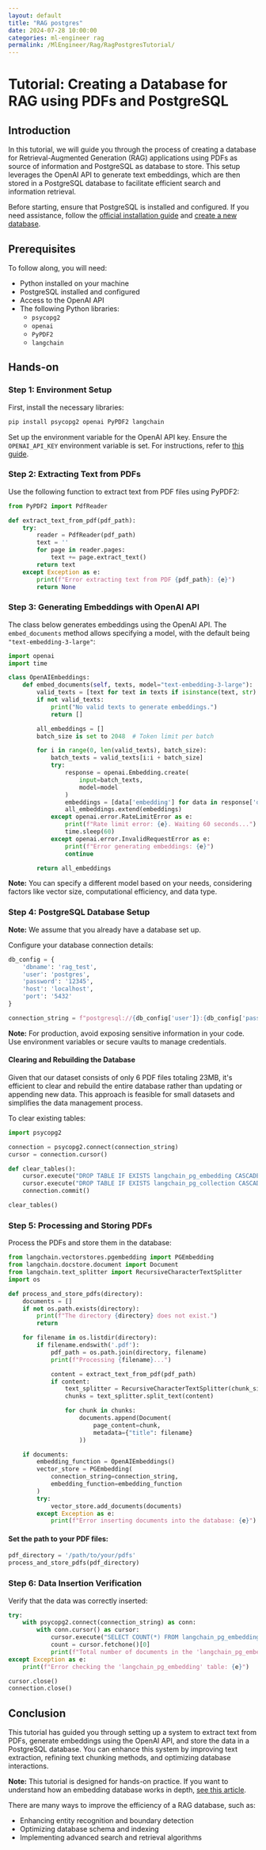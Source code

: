 ```yaml
---
layout: default
title: "RAG postgres"
date: 2024-07-28 10:00:00
categories: ml-engineer rag
permalink: /MlEngineer/Rag/RagPostgresTutorial/
---
```

	
# Tutorial: Creating a Database for RAG using PDFs and PostgreSQL

## Introduction

In this tutorial, we will guide you through the process of creating a database for Retrieval-Augmented Generation (RAG) applications using PDFs as source of information and PostgreSQL as database to store. This setup leverages the OpenAI API to generate text embeddings, which are then stored in a PostgreSQL database to facilitate efficient search and information retrieval.

Before starting, ensure that PostgreSQL is installed and configured. If you need assistance, follow the [official installation guide](https://www.postgresql.org/docs/current/tutorial-install.html) and [create a new database](#).

## Prerequisites

To follow along, you will need:
- Python installed on your machine
- PostgreSQL installed and configured
- Access to the OpenAI API
- The following Python libraries:
  - `psycopg2`
  - `openai`
  - `PyPDF2`
  - `langchain`

## Hands-on 

### Step 1: Environment Setup

First, install the necessary libraries:

```bash
pip install psycopg2 openai PyPDF2 langchain
```

Set up the environment variable for the OpenAI API key. Ensure the `OPENAI_API_KEY` environment variable is set. For instructions, refer to [this guide](https://help.openai.com/en/articles/5112595-best-practices-for-api-key-safety).

### Step 2: Extracting Text from PDFs

Use the following function to extract text from PDF files using PyPDF2:

```python
from PyPDF2 import PdfReader

def extract_text_from_pdf(pdf_path):
    try:
        reader = PdfReader(pdf_path)
        text = ''
        for page in reader.pages:
            text += page.extract_text()
        return text
    except Exception as e:
        print(f"Error extracting text from PDF {pdf_path}: {e}")
        return None
```

### Step 3: Generating Embeddings with OpenAI API

The class below generates embeddings using the OpenAI API. The `embed_documents` method allows specifying a model, with the default being `"text-embedding-3-large"`:

```python
import openai
import time

class OpenAIEmbeddings:
    def embed_documents(self, texts, model="text-embedding-3-large"):
        valid_texts = [text for text in texts if isinstance(text, str) and text.strip()]
        if not valid_texts:
            print("No valid texts to generate embeddings.")
            return []

        all_embeddings = []
        batch_size is set to 2048  # Token limit per batch

        for i in range(0, len(valid_texts), batch_size):
            batch_texts = valid_texts[i:i + batch_size]
            try:
                response = openai.Embedding.create(
                    input=batch_texts,
                    model=model
                )
                embeddings = [data['embedding'] for data in response['data']]
                all_embeddings.extend(embeddings)
            except openai.error.RateLimitError as e:
                print(f"Rate limit error: {e}. Waiting 60 seconds...")
                time.sleep(60)
            except openai.error.InvalidRequestError as e:
                print(f"Error generating embeddings: {e}")
                continue

        return all_embeddings
```

**Note:** You can specify a different model based on your needs, considering factors like vector size, computational efficiency, and data type.

### Step 4: PostgreSQL Database Setup

**Note:** We assume that you already have a database set up.

Configure your database connection details:

```python
db_config = {
    'dbname': 'rag_test',
    'user': 'postgres',
    'password': '12345',
    'host': 'localhost',
    'port': '5432'
}

connection_string = f"postgresql://{db_config['user']}:{db_config['password']}@{db_config['host']}:{db_config['port']}/{db_config['dbname']}"
```

**Note:** For production, avoid exposing sensitive information in your code. Use environment variables or secure vaults to manage credentials.

#### Clearing and Rebuilding the Database

Given that our dataset consists of only 6 PDF files totaling 23MB, it's efficient to clear and rebuild the entire database rather than updating or appending new data. This approach is feasible for small datasets and simplifies the data management process. 

To clear existing tables:

```python
import psycopg2

connection = psycopg2.connect(connection_string)
cursor = connection.cursor()

def clear_tables():
    cursor.execute("DROP TABLE IF EXISTS langchain_pg_embedding CASCADE;")
    cursor.execute("DROP TABLE IF EXISTS langchain_pg_collection CASCADE;")
    connection.commit()

clear_tables()
```

### Step 5: Processing and Storing PDFs

Process the PDFs and store them in the database:

```python
from langchain.vectorstores.pgembedding import PGEmbedding
from langchain.docstore.document import Document
from langchain.text_splitter import RecursiveCharacterTextSplitter
import os

def process_and_store_pdfs(directory):
    documents = []
    if not os.path.exists(directory):
        print(f"The directory {directory} does not exist.")
        return

    for filename in os.listdir(directory):
        if filename.endswith('.pdf'):
            pdf_path = os.path.join(directory, filename)
            print(f"Processing {filename}...")

            content = extract_text_from_pdf(pdf_path)
            if content:
                text_splitter = RecursiveCharacterTextSplitter(chunk_size=1000, chunk_overlap=200)
                chunks = text_splitter.split_text(content)

                for chunk in chunks:
                    documents.append(Document(
                        page_content=chunk,
                        metadata={"title": filename}
                    ))

    if documents:
        embedding_function = OpenAIEmbeddings()
        vector_store = PGEmbedding(
            connection_string=connection_string,
            embedding_function=embedding_function
        )
        try:
            vector_store.add_documents(documents)
        except Exception as e:
            print(f"Error inserting documents into the database: {e}")
```

#### Set the path to your PDF files:

```python
pdf_directory = '/path/to/your/pdfs'
process_and_store_pdfs(pdf_directory)
```

### Step 6: Data Insertion Verification

Verify that the data was correctly inserted:

```python
try:
    with psycopg2.connect(connection_string) as conn:
        with conn.cursor() as cursor:
            cursor.execute("SELECT COUNT(*) FROM langchain_pg_embedding;")
            count = cursor.fetchone()[0]
            print(f"Total number of documents in the 'langchain_pg_embedding' table: {count}")
except Exception as e:
    print(f"Error checking the 'langchain_pg_embedding' table: {e}")

cursor.close()
connection.close()
```

## Conclusion

This tutorial has guided you through setting up a system to extract text from PDFs, generate embeddings using the OpenAI API, and store the data in a PostgreSQL database. You can enhance this system by improving text extraction, refining text chunking methods, and optimizing database interactions.

**Note:** This tutorial is designed for hands-on practice. If you want to understand how an embedding database works in depth, [see this article](#). 

There are many ways to improve the efficiency of a RAG database, such as:
- Enhancing entity recognition and boundary detection
- Optimizing database schema and indexing
- Implementing advanced search and retrieval algorithms